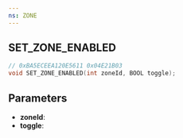 ```yaml
---
ns: ZONE
---
```

## SET_ZONE_ENABLED

```c
// 0xBA5ECEEA120E5611 0x04E21B03
void SET_ZONE_ENABLED(int zoneId, BOOL toggle);
```


## Parameters
* **zoneId**: 
* **toggle**: 

